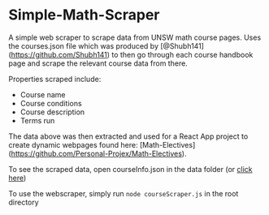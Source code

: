# Simple-Math-Scraper

A simple web scraper to scrape data from UNSW math course pages. Uses the courses.json file which was produced by  [@Shubh141] (https://github.com/Shubh141) to then go through each course handbook page and scrape the relevant course data from there.

Properties scraped include:
- Course name
- Course conditions
- Course description
- Terms run

The data above was then extracted and used for a React App project to create dynamic webpages found here: [Math-Electives] (https://github.com/Personal-Projex/Math-Electives).

To see the scraped data, open courseInfo.json in the data folder (or [click here](./data/courseInfo.json))

To use the webscraper, simply run ```node courseScraper.js``` in the root directory

